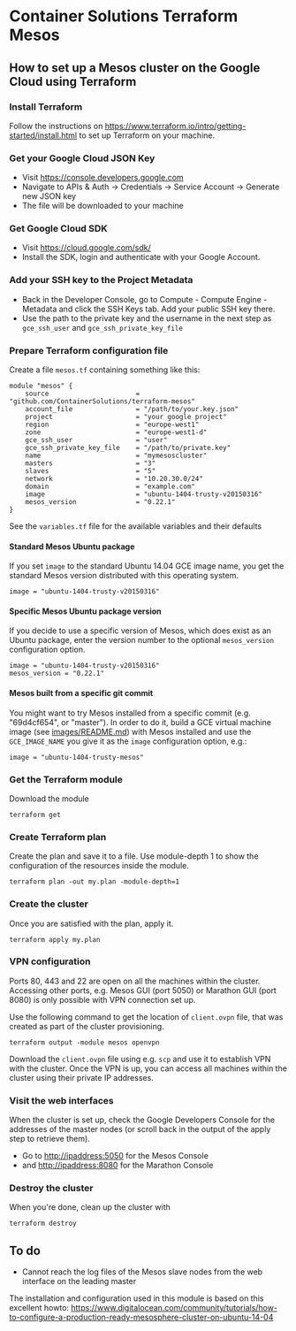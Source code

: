 # Container Solutions Terraform Mesos

## How to set up a Mesos cluster on the Google Cloud using Terraform

### Install Terraform
Follow the instructions on <https://www.terraform.io/intro/getting-started/install.html> to set up Terraform on your machine.

### Get your Google Cloud JSON Key
- Visit https://console.developers.google.com
- Navigate to APIs & Auth -> Credentials -> Service Account -> Generate new JSON key
- The file will be downloaded to your machine

### Get Google Cloud SDK
- Visit https://cloud.google.com/sdk/
- Install the SDK, login and authenticate with your Google Account.

### Add your SSH key to the Project Metadata
- Back in the Developer Console, go to Compute - Compute Engine - Metadata and click the SSH Keys tab. Add your public SSH key there.
- Use the path to the private key and the username in the next step as `gce_ssh_user` and `gce_ssh_private_key_file`

### Prepare Terraform configuration file

Create a file `mesos.tf` containing something like this:

    module "mesos" {
        source                      = "github.com/ContainerSolutions/terraform-mesos"
        account_file                = "/path/to/your.key.json"
        project                     = "your google project"
        region                      = "europe-west1"
        zone                        = "europe-west1-d"
        gce_ssh_user                = "user"
        gce_ssh_private_key_file    = "/path/to/private.key"
        name                        = "mymesoscluster"
        masters                     = "3"
        slaves                      = "5"
        network                     = "10.20.30.0/24"
        domain                      = "example.com"
        image                       = "ubuntu-1404-trusty-v20150316"
        mesos_version               = "0.22.1"
    }

See the `variables.tf` file for the available variables and their defaults

#### Standard Mesos Ubuntu package

If you set `image` to the standard Ubuntu 14.04 GCE image name, you get the standard Mesos version distributed with this operating system.

    image = "ubuntu-1404-trusty-v20150316"

#### Specific Mesos Ubuntu package version

If you decide to use a specific version of Mesos, which does exist as an Ubuntu package, enter the version number to the optional `mesos_version` configuration option.

    image = "ubuntu-1404-trusty-v20150316"
    mesos_version = "0.22.1"

#### Mesos built from a specific git commit

You might want to try Mesos installed from a specific commit (e.g. "69d4cf654", or "master"). In order to do it, build a GCE virtual machine image (see [images/README.md](images/README.md)) with Mesos installed and use the `GCE_IMAGE_NAME` you give it as the `image` configuration option, e.g.:
    
    image = "ubuntu-1404-trusty-mesos"

### Get the Terraform module

Download the module

```terraform get```

### Create Terraform plan

Create the plan and save it to a file. Use module-depth 1 to show the configuration of the resources inside the module.

```
terraform plan -out my.plan -module-depth=1
```

### Create the cluster

Once you are satisfied with the plan, apply it.

```
terraform apply my.plan
```

### VPN configuration

Ports 80, 443 and 22 are open on all the machines within the cluster. Accessing other ports, e.g. Mesos GUI (port 5050) or Marathon GUI (port 8080) is only possible with VPN connection set up.

Use the following command to get the location of `client.ovpn` file, that was created as part of the cluster provisioning.

```
terraform output -module mesos openvpn
```

Download the `client.ovpn` file using e.g. `scp` and use it to establish VPN with the cluster. Once the VPN is up, you can access all machines within the cluster using their private IP addresses.

### Visit the web interfaces
When the cluster is set up, check the Google Developers Console for the addresses of the master nodes (or scroll back in the output of the apply step to retrieve them).
- Go to <http://ipaddress:5050> for the Mesos Console 
- and <http://ipaddress:8080> for the Marathon Console


### Destroy the cluster
When you're done, clean up the cluster with
```
terraform destroy
```

## To do

- Cannot reach the log files of the Mesos slave nodes from the web interface on the leading master

The installation and configuration used in this module is based on this excellent howto: <https://www.digitalocean.com/community/tutorials/how-to-configure-a-production-ready-mesosphere-cluster-on-ubuntu-14-04>

  
